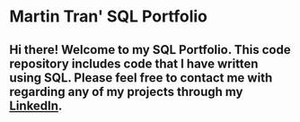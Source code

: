 # Martin Tran' SQL Portfolio

## Hi there! Welcome to my SQL Portfolio. This code repository includes code that I have written using SQL. Please feel free to contact me with regarding any of my projects through my [LinkedIn](https://www.linkedin.com/in/martintran91/).
